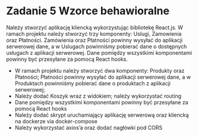 # Zadanie 5 Wzorce behawioralne

Należy stworzyć aplikację kliencką wykorzystując bibliotekę React.js. W ramach projektu należy stworzyć trzy komponenty: Uslugi, Zamowienia oraz Płatności. Zamówienia oraz Płatności powinny wysyłać do aplikacji serwerowej dane, a w Uslugach powinniśmy pobierać dane o dostępnych usługach z aplikacji serwerowej. Dane pomiędzy wszystkimi komponentami powinny być przesyłane za pomocą React hooks.

- W ramach projektu należy stworzyć dwa komponenty: Produkty oraz Płatności; Płatności powinny wysyłać do aplikacji serwerowej dane, a w Produktach powinniśmy pobierać dane o produktach z aplikacji serwerowej;
- Należy dodać Koszyk wraz z widokiem; należy wykorzystać routing
- Dane pomiędzy wszystkimi komponentami powinny być przesyłane za pomocą React hooks
- Należy dodać skrypt uruchamiający aplikację serwerową oraz kliencką na dockerze via docker-compose
- Należy wykorzystać axios’a oraz dodać nagłówki pod CORS